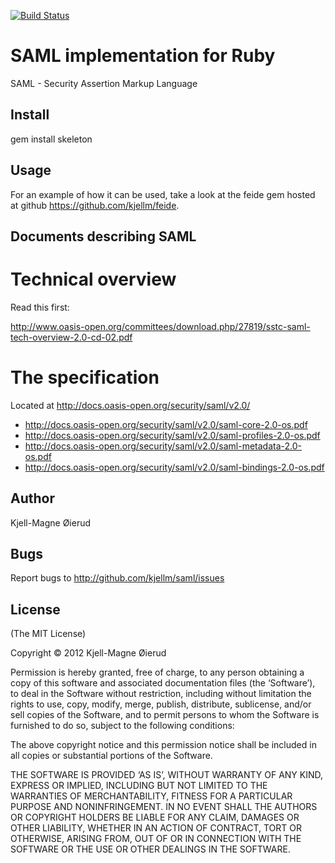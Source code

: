 [![Build Status](https://secure.travis-ci.org/kjellm/saml.png)](http://travis-ci.org/kjellm/saml)

SAML implementation for Ruby
============================

SAML - Security Assertion Markup Language


Install
-------

gem install skeleton


Usage
-----

For an example of how it can be used, take a look at the feide gem
hosted at github https://github.com/kjellm/feide.


Documents describing SAML
-------------------------

# Technical overview

Read this first:

http://www.oasis-open.org/committees/download.php/27819/sstc-saml-tech-overview-2.0-cd-02.pdf

# The specification

Located at http://docs.oasis-open.org/security/saml/v2.0/

* http://docs.oasis-open.org/security/saml/v2.0/saml-core-2.0-os.pdf
* http://docs.oasis-open.org/security/saml/v2.0/saml-profiles-2.0-os.pdf
* http://docs.oasis-open.org/security/saml/v2.0/saml-metadata-2.0-os.pdf
* http://docs.oasis-open.org/security/saml/v2.0/saml-bindings-2.0-os.pdf


Author
------

Kjell-Magne Øierud <kjellm AT oierud DOT net>
	
Bugs
----

Report bugs to http://github.com/kjellm/saml/issues
	
License
-------

(The MIT License)

Copyright © 2012 Kjell-Magne Øierud

Permission is hereby granted, free of charge, to any person obtaining a copy of this software and
associated documentation files (the ‘Software’), to deal in the Software without restriction, including
without limitation the rights to use, copy, modify, merge, publish, distribute, sublicense, and/or sell
copies of the Software, and to permit persons to whom the Software is furnished to do so, subject to
the following conditions:

The above copyright notice and this permission notice shall be included in all copies or substantial
portions of the Software.

THE SOFTWARE IS PROVIDED ‘AS IS’, WITHOUT WARRANTY OF ANY KIND, EXPRESS OR IMPLIED, INCLUDING BUT NOT
LIMITED TO THE WARRANTIES OF MERCHANTABILITY, FITNESS FOR A PARTICULAR PURPOSE AND NONINFRINGEMENT. IN
NO EVENT SHALL THE AUTHORS OR COPYRIGHT HOLDERS BE LIABLE FOR ANY CLAIM, DAMAGES OR OTHER LIABILITY,
WHETHER IN AN ACTION OF CONTRACT, TORT OR OTHERWISE, ARISING FROM, OUT OF OR IN CONNECTION WITH THE
SOFTWARE OR THE USE OR OTHER DEALINGS IN THE SOFTWARE.
